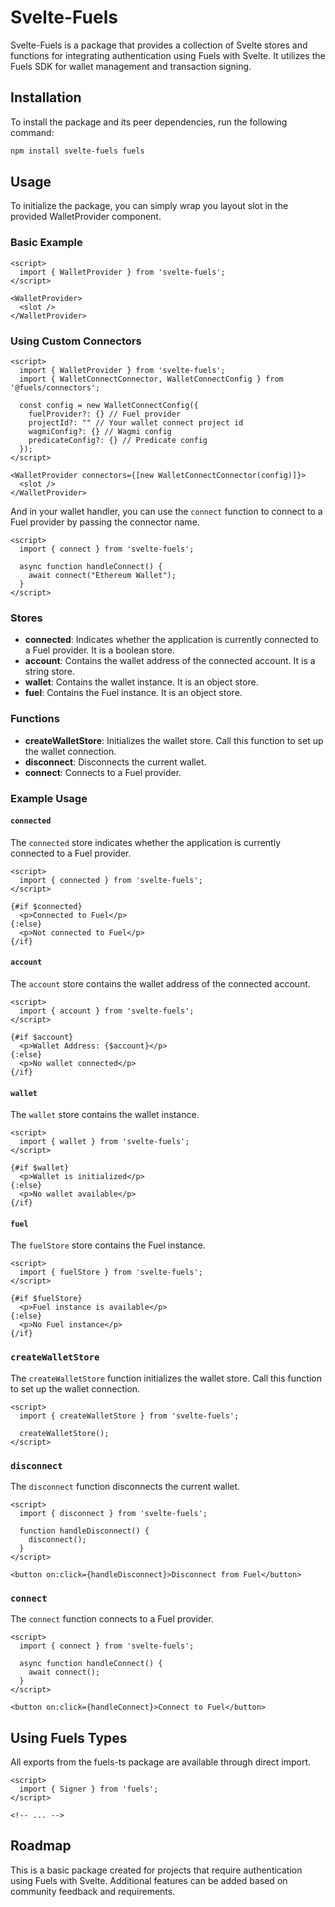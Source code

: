 # Svelte-Fuels

Svelte-Fuels is a package that provides a collection of Svelte stores and functions for integrating authentication using Fuels with Svelte. It utilizes the Fuels SDK for wallet management and transaction signing.

## Installation

To install the package and its peer dependencies, run the following command:

```bash
npm install svelte-fuels fuels
```

## Usage

To initialize the package, you can simply wrap you layout slot in the provided WalletProvider component.

### Basic Example

```svelte
<script>
  import { WalletProvider } from 'svelte-fuels';
</script>

<WalletProvider>
  <slot />
</WalletProvider>
```

### Using Custom Connectors

```svelte
<script>
  import { WalletProvider } from 'svelte-fuels';
  import { WalletConnectConnector, WalletConnectConfig } from '@fuels/connectors';

  const config = new WalletConnectConfig({
    fuelProvider?: {} // Fuel provider
    projectId?: "" // Your wallet connect project id
    wagmiConfig?: {} // Wagmi config
    predicateConfig?: {} // Predicate config
  });
</script>

<WalletProvider connectors={[new WalletConnectConnector(config)]}>
  <slot />
</WalletProvider>
```

And in your wallet handler, you can use the `connect` function to connect to a Fuel provider by passing the connector name.

```svelte
<script>
  import { connect } from 'svelte-fuels';

  async function handleConnect() {
    await connect("Ethereum Wallet");
  }
</script>
```

### Stores

- **connected**: Indicates whether the application is currently connected to a Fuel provider. It is a boolean store.
- **account**: Contains the wallet address of the connected account. It is a string store.
- **wallet**: Contains the wallet instance. It is an object store.
- **fuel**: Contains the Fuel instance. It is an object store.

### Functions

- **createWalletStore**: Initializes the wallet store. Call this function to set up the wallet connection.
- **disconnect**: Disconnects the current wallet.
- **connect**: Connects to a Fuel provider.

### Example Usage

#### `connected`

The `connected` store indicates whether the application is currently connected to a Fuel provider.

```svelte
<script>
  import { connected } from 'svelte-fuels';
</script>

{#if $connected}
  <p>Connected to Fuel</p>
{:else}
  <p>Not connected to Fuel</p>
{/if}
```

#### `account`

The `account` store contains the wallet address of the connected account.

```svelte
<script>
  import { account } from 'svelte-fuels';
</script>

{#if $account}
  <p>Wallet Address: {$account}</p>
{:else}
  <p>No wallet connected</p>
{/if}
```

#### `wallet`

The `wallet` store contains the wallet instance.

```svelte
<script>
  import { wallet } from 'svelte-fuels';
</script>

{#if $wallet}
  <p>Wallet is initialized</p>
{:else}
  <p>No wallet available</p>
{/if}
```

#### `fuel`

The `fuelStore` store contains the Fuel instance.

```svelte
<script>
  import { fuelStore } from 'svelte-fuels';
</script>

{#if $fuelStore}
  <p>Fuel instance is available</p>
{:else}
  <p>No Fuel instance</p>
{/if}
```

### `createWalletStore`

The `createWalletStore` function initializes the wallet store. Call this function to set up the wallet connection.

```svelte
<script>
  import { createWalletStore } from 'svelte-fuels';

  createWalletStore();
</script>
```

### `disconnect`

The `disconnect` function disconnects the current wallet.

```svelte
<script>
  import { disconnect } from 'svelte-fuels';

  function handleDisconnect() {
    disconnect();
  }
</script>

<button on:click={handleDisconnect}>Disconnect from Fuel</button>
```

### `connect`

The `connect` function connects to a Fuel provider.

```svelte
<script>
  import { connect } from 'svelte-fuels';

  async function handleConnect() {
    await connect();
  }
</script>

<button on:click={handleConnect}>Connect to Fuel</button>
```

## Using Fuels Types

All exports from the fuels-ts package are available through direct import.

```svelte
<script>
  import { Signer } from 'fuels';
</script>

<!-- ... -->
```

## Roadmap

This is a basic package created for projects that require authentication using Fuels with Svelte. Additional features can be added based on community feedback and requirements.
